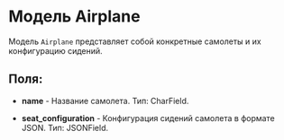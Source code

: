 # Модель Airplane

Модель `Airplane` представляет собой конкретные самолеты и их конфигурацию сидений.

## Поля:

- **name** - Название самолета. Тип: CharField.

- **seat_configuration** - Конфигурация сидений самолета в формате JSON. Тип: JSONField.
